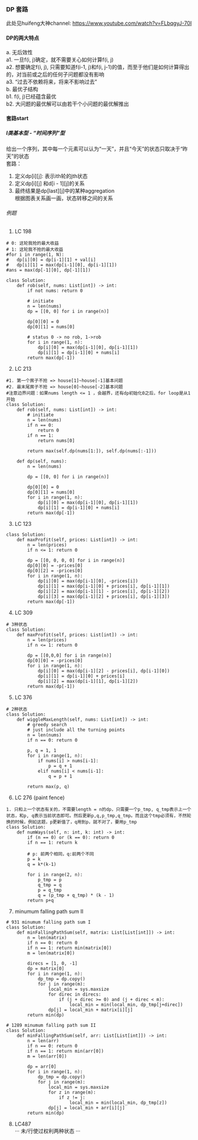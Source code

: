 ### DP 套路
此处见huifeng大神channel: https://www.youtube.com/watch?v=FLbqgyJ-70I <br />

#### DP的两大特点 
a. 无后效性 <br />
a1. 一旦f(i, j)确定，就不需要关心如何计算f(i, j) <br />
a2. 想要确定f(i, j), 只需要知道f(i-1, j)和f(i, j-1)的值，而至于他们是如何计算得出的，对当前或之后的任何子问题都没有影响<br />
a3. “过去不依赖将来，将来不影响过去”<br />
b. 最优子结构 <br />
b1. f(i, j)已经蕴含最优 <br />
b2. 大问题的最优解可以由若干个小问题的最优解推出 <br />


#### 套路start
##### I类基本型 - “时间序列”型
给出一个序列，其中每一个元素可以认为“一天”，并且“今天”的状态只取决于“昨天”的状态 <br />
套路： <br />
1. 定义dp[i][j]: 表示ith轮的jth状态 <br />
2. 定义dp[i][j] 和d[i - 1][j]的关系 <br />
3. 最终结果是dp[last][j]中的某种aggregation <br />
根据图表关系画一画，状态转移之间的关系
###### 例题
1. LC 198
```
# 0: 这轮我抢的最大收益
# 1: 这轮我不抢的最大收益
#for i in range(1, N):
#	dp[i][0] = dp[i-1][1] + val[i]
#	dp[i][1] = max(dp[i-1][0], dp[i-1][1])
#ans = max(dp[-1][0], dp[-1][1])

class Solution:
    def rob(self, nums: List[int]) -> int:
        if not nums: return 0
        
        # initiate
        n = len(nums)
        dp = [[0, 0] for i in range(n)]
        
        dp[0][0] = 0
        dp[0][1] = nums[0]
        
        # status 0 -> no rob, 1->rob
        for i in range(1, n):
            dp[i][0] = max(dp[i-1][0], dp[i-1][1])
            dp[i][1] = dp[i-1][0] + nums[i]
        return max(dp[-1])
```
2. LC 213 <br />
```
#1. 第一个房子不抢 => house[1]~house[-1]基本问题
#2. 最末尾房子不抢 => house[0]~house[-2]基本问题
#注意边界问题：如果nums length <= 1 ，会越界，还有dp初始化0之后，for loop是从1开始
class Solution:
    def rob(self, nums: List[int]) -> int:
        # initiate 
        n = len(nums)
        if n == 0:
            return 0
        if n == 1:
            return nums[0]
        
        return max(self.dp(nums[1:]), self.dp(nums[:-1]))
        
    def dp(self, nums):
        n = len(nums)

        dp = [[0, 0] for i in range(n)]
        
        dp[0][0] = 0
        dp[0][1] = nums[0]
        for i in range(1, n):
            dp[i][0] = max(dp[i-1][0], dp[i-1][1])
            dp[i][1] = dp[i-1][0] + nums[i]
        return max(dp[-1])
```
3. LC 123 
```
class Solution:
    def maxProfit(self, prices: List[int]) -> int:
        n = len(prices)
        if n <= 1: return 0
        
        dp = [[0, 0, 0, 0] for i in range(n)]
        dp[0][0] = -prices[0]
        dp[0][2] = -prices[0]
        for i in range(1, n):
            dp[i][0] = max(dp[i-1][0], -prices[i])
            dp[i][1] = max(dp[i-1][0] + prices[i], dp[i-1][1])
            dp[i][2] = max(dp[i-1][1] - prices[i], dp[i-1][2])
            dp[i][3] = max(dp[i-1][2] + prices[i], dp[i-1][3])
        return max(dp[-1])
```
4. LC 309
```
# 3种状态
class Solution:
    def maxProfit(self, prices: List[int]) -> int:
        n = len(prices)
        if n <= 1: return 0
        
        dp = [[0,0,0] for i in range(n)]
        dp[0][0] = -prices[0]
        for i in range(1, n):
            dp[i][0] = max(dp[i-1][2] - prices[i], dp[i-1][0])
            dp[i][1] = dp[i-1][0] + prices[i]
            dp[i][2] = max(dp[i-1][1], dp[i-1][2])
        return max(dp[-1])
```
5. LC 376
```
# 2种状态
class Solution:
    def wiggleMaxLength(self, nums: List[int]) -> int:
        # greedy search
        # just include all the turning points
        n = len(nums)
        if n == 0: return 0
        
        p, q = 1, 1
        for i in range(1, n):
            if nums[i] > nums[i-1]:
                p = q + 1
            elif nums[i] < nums[i-1]:
                q = p + 1
        
        return max(p, q)
```
6. LC 276 (paint fence)
```
1. 只和上一个状态有关的，不需要length = n的dp，只需要一个p_tmp, q_tmp表示上一个状态，和p, q表示当前状态即可。然后更新p,q,p_tmp,q_tmp。而且这个tmp必须有，不然轮换的时候，例如这题，p更新值了，q用到p，就不对了，要用p_tmp
class Solution:
    def numWays(self, n: int, k: int) -> int:
        if (n == 0) or (k == 0): return 0
        if n == 1: return k
        
        # p: 前两个相同，q:前两个不同
        p = k
        q = k*(k-1)
        
        for i in range(2, n):
            p_tmp = p
            q_tmp = q
            p = q_tmp
            q = (p_tmp + q_tmp) * (k - 1)
        return p+q
```
7. minumum falling path sum II
```
# 931 minumum falling path sum I
class Solution:
    def minFallingPathSum(self, matrix: List[List[int]]) -> int:
        n = len(matrix)
        if n == 0: return 0
        if n == 1: return min(matrix[0])
        m = len(matrix[0])
        
        direcs = [1, 0, -1]
        dp = matrix[0]
        for i in range(1, n):
            dp_tmp = dp.copy()
            for j in range(m):
                local_min = sys.maxsize
                for direc in direcs:
                    if (j + direc >= 0) and (j + direc < m):
                        local_min = min(local_min, dp_tmp[j+direc])
                dp[j] = local_min + matrix[i][j]
        return min(dp)
```
```
# 1289 minumum falling path sum II
class Solution:
    def minFallingPathSum(self, arr: List[List[int]]) -> int:
        n = len(arr)
        if n == 0: return 0
        if n == 1: return min(arr[0])
        m = len(arr[0])
        
        dp = arr[0]
        for i in range(1, n):
            dp_tmp = dp.copy()
            for j in range(m):
                local_min = sys.maxsize
                for z in range(m):
                    if z != j:
                        local_min = min(local_min, dp_tmp[z])
                dp[j] = local_min + arr[i][j]
        return min(dp)
```
8. LC487 <br />
···
未/行使过权利两种状态
···